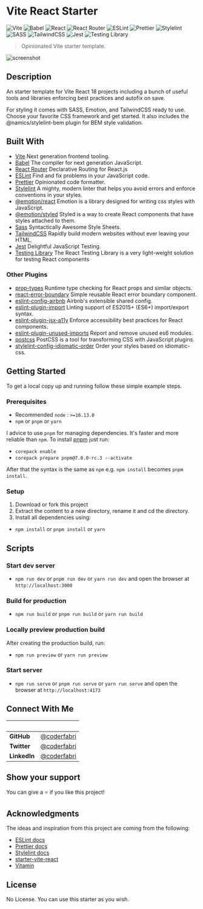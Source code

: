 # Vite React Starter

![Vite](https://img.shields.io/badge/-Vite-646CFF?logo=vite&logoColor=white&style=for-the-badge)
![Babel](https://img.shields.io/badge/Babel-F9DC3e?style=for-the-badge&logo=babel&logoColor=black)
![React](https://img.shields.io/badge/-React-61DAFB?logo=react&logoColor=white&style=for-the-badge)
![React Router](https://img.shields.io/badge/React_Router-CA4245?style=for-the-badge&logo=react-router&logoColor=white)
![ESLint](https://img.shields.io/badge/ESLint-4B3263?style=for-the-badge&logo=eslint&logoColor=white)
![Prettier](https://img.shields.io/badge/-Prettier-F7B93E?logo=prettier&logoColor=white&style=for-the-badge)
![Stylelint](https://img.shields.io/badge/-Stylelint-263238?logo=stylelint&logoColor=white&style=for-the-badge)
![SASS](https://img.shields.io/badge/SASS-hotpink.svg?style=for-the-badge&logo=SASS&logoColor=white)
![TailwindCSS](https://img.shields.io/badge/tailwindcss-%2338B2AC.svg?style=for-the-badge&logo=tailwind-css&logoColor=white)
![Jest](https://img.shields.io/badge/-Jest-C21325?logo=jest&logoColor=white&style=for-the-badge)
![Testing Library](https://img.shields.io/badge/-Testing%20Library-E33332?logo=testing%20library&logoColor=white&style=for-the-badge)

> Opinionated Vite starter template.

![screenshot](./src/assets/images/app_screenshot.gif)

## Description

An starter template for Vite React 18 projects including a bunch of useful tools and libraries enforcing best practices and autofix on save.

For styling it comes with SASS, Emotion, and TailwindCSS ready to use. Choose your favorite CSS framework and get started. It also includes the @namics/stylelint-bem plugin for BEM style validation.

## Built With

- [Vite](https://vitejs.dev/) Next generation frontend tooling.
- [Babel](https://babeljs.io/) The compiler for next generation JavaScript.
- [React Router](https://reactrouter.com/) Declarative Routing for React.js
- [ESLint](https://eslint.org/) Find and fix problems in your JavaScript code.
- [Prettier](https://prettier.io/) Opinionated code formatter.
- [Stylelint](https://stylelint.io/) A mighty, modern linter that helps you avoid errors and enforce conventions in your styles.
- [@emotion/react](https://emotion.sh/) Emotion is a library designed for writing css styles with JavaScript.
- [@emotion/styled](https://emotion.sh/) Styled is a way to create React components that have styles attached to them.
- [Sass](https://sass-lang.com/) Syntactically Awesome Style Sheets.
- [TailwindCSS](https://tailwindcss.com/) Rapidly build modern websites without ever leaving your HTML.
- [Jest](https://jestjs.io/) Delightful JavaScript Testing.
- [Testing Library](https://testing-library.com/) The React Testing Library is a very light-weight solution for testing React components

### Other Plugins

- [prop-types](https://www.npmjs.com/package/prop-types) Runtime type checking for React props and similar objects.
- [react-error-boundary](https://www.npmjs.com/package/react-error-boundary) Simple reusable React error boundary component.
- [eslint-config-airbnb](https://www.npmjs.com/package/eslint-config-airbnb) Airbnb's extensible shared config.
- [eslint-plugin-import](https://www.npmjs.com/package/eslint-plugin-import) Linting support of ES2015+ (ES6+) import/export syntax.
- [eslint-plugin-jsx-a11y](https://www.npmjs.com/package/eslint-plugin-jsx-a11y) Enforce accessibility best practices for React components.
- [eslint-plugin-unused-imports](https://www.npmjs.com/package/eslint-plugin-unused-imports) Report and remove unused es6 modules.
- [postcss](https://www.npmjs.com/package/postcss) PostCSS is a tool for transforming CSS with JavaScript plugins.
- [stylelint-config-idiomatic-order](https://www.npmjs.com/package/stylelint-config-idiomatic-order) Order your styles based on idiomatic-css.

## Getting Started

To get a local copy up and running follow these simple example steps.

### Prerequisites

- Recommended `node` : `>=16.13.0`
- `npm` or `pnpm` or `yarn`

I advice to use `pnpm` for managing dependencies. It's faster and more reliable than `npm`. To install [pnpm](https://pnpm.io/) just run:

- `corepack enable`
- `corepack prepare pnpm@7.0.0-rc.3 --activate`

After that the syntax is the same as `npm` e.g. `npm install` becomes `pnpm install`.

### Setup

1. Download or fork this project
2. Extract the content to a new directory, rename it and cd the directory.
3. Install all dependencies using:

- `npm install` or `pnpm install` or `yarn`

## Scripts

### Start dev server

- `npm run dev` or `pnpm run dev` or `yarn run dev` and open the browser at `http://localhost:3000`

### Build for production

- `npm run build` or `pnpm run build` or `yarn run build`

### Locally preview production build

After creating the production build, run:

- `npm run preview` or `yarn run preview`

### Start server

- `npm run serve` or `pnpm run serve` or `yarn run serve` and open the browser at `http://localhost:4173`

## Connect With Me

<!-- 👤 **Fabricio** -->

| &nbsp;       | &nbsp;                                               |
| ------------ | ---------------------------------------------------- |
| **GitHub**   | [@coderfabri](https://github.com/coderfabri)           |
| **Twitter**  | [@coderfabri](https://twitter.com/coderfabri)          |
| **LinkedIn** | [@coderfabri](https://www.linkedin.com/in/coderfabri/) |

## Show your support

You can give a ⭐️ if you like this project!

## Acknowledgments

The ideas and inspiration from this project are coming from the following:

- [ESLint docs](https://eslint.org/docs/user-guide/configuring/)
- [Prettier docs](https://prettier.io/docs/en/index.html)
- [Stylelint docs](https://stylelint.io/user-guide/configure/)
- [starter-vite-react](https://github.com/warugaki-web-developer/starter-vite-react)
- [Vitamin](https://github.com/wtchnm/Vitamin)

## License

No License. You can use this starter as you wish.
